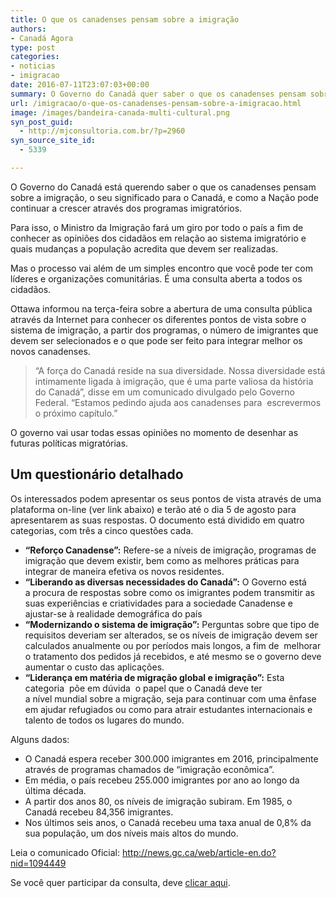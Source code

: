 ```yaml
---
title: O que os canadenses pensam sobre a imigração
authors:
- Canadá Agora
type: post
categories:
- noticias
- imigracao
date: 2016-07-11T23:07:03+00:00
summary: O Governo do Canadá quer saber o que os canadenses pensam sobre a imigração, o seu significado para o Canadá, e como a Nação pode continuar a crescer.
url: /imigracao/o-que-os-canadenses-pensam-sobre-a-imigracao.html
image: /images/bandeira-canada-multi-cultural.png
syn_post_guid:
  - http://mjconsultoria.com.br/?p=2960
syn_source_site_id:
  - 5339

---
```

O Governo do Canadá está querendo saber o que os canadenses pensam sobre a imigração, o seu significado para o Canadá, e como a Nação pode continuar a crescer através dos programas imigratórios.

Para isso, o Ministro da Imigração fará um giro por todo o país a fim de conhecer as opiniões dos cidadãos em relação ao sistema imigratório e quais mudanças a população acredita que devem ser realizadas.

Mas o processo vai além de um simples encontro que você pode ter com líderes e organizações comunitárias. É uma consulta aberta a todos os cidadãos.

Ottawa informou na terça-feira sobre a abertura de uma consulta pública através da Internet para conhecer os diferentes pontos de vista sobre o sistema de imigração, a partir dos programas, o número de imigrantes que devem ser selecionados e o que pode ser feito para integrar melhor os novos canadenses.

> &#8220;A força do Canadá reside na sua diversidade. Nossa diversidade está intimamente ligada à imigração, que é uma parte valiosa da história do Canadá&#8221;, disse em um comunicado divulgado pelo Governo Federal. &#8220;Estamos pedindo ajuda aos canadenses para  escrevermos o próximo capítulo.&#8221;

O governo vai usar todas essas opiniões no momento de desenhar as futuras políticas migratórias.

## Um questionário detalhado

Os interessados podem apresentar os seus pontos de vista através de uma plataforma on-line (ver link abaixo) e terão até o dia 5 de agosto para apresentarem as suas respostas. O documento está dividido em quatro categorias, com três a cinco questões cada.

  * **&#8220;Reforço Canadense&#8221;:** Refere-se a níveis de imigração, programas de imigração que devem existir, bem como as melhores práticas para integrar de maneira efetiva os novos residentes.
  * **&#8220;Liberando as diversas necessidades do Canadá&#8221;:** O Governo está a procura de respostas sobre como os imigrantes podem transmitir as suas experiências e criatividades para a sociedade Canadense e ajustar-se à realidade demográfica do país
  * **&#8220;Modernizando o sistema de imigração&#8221;:** Perguntas sobre que tipo de requisitos deveriam ser alterados, se os níveis de imigração devem ser calculados anualmente ou por períodos mais longos, a fim de  melhorar o tratamento dos pedidos já recebidos, e até mesmo se o governo deve aumentar o custo das aplicações.
  * **&#8220;Liderança em matéria de migração global e imigração&#8221;:** Esta categoria  põe em dúvida  o papel que o Canadá deve ter a nível mundial sobre a migração, seja para continuar com uma ênfase em ajudar refugiados ou como para atrair estudantes internacionais e talento de todos os lugares do mundo.

Alguns dados:

  * O Canadá espera receber 300.000 imigrantes em 2016, principalmente através de programas chamados de “imigração econômica”.
  * Em média, o país recebeu 255.000 imigrantes por ano ao longo da última década.
  * A partir dos anos 80, os níveis de imigração subiram. Em 1985, o Canadá recebeu 84,356 imigrantes.
  * Nos últimos seis anos, o Canadá recebeu uma taxa anual de 0,8% da sua população, um dos níveis mais altos do mundo.

Leia o comunicado Oficial: http://news.gc.ca/web/article-en.do?nid=1094449

Se você quer participar da consulta, deve <a href="http://www.cic.gc.ca/english/department/consultations/national.asp?_ga=1.116682176.790150631.1452207472" target="_blank">clicar aqui</a>.
